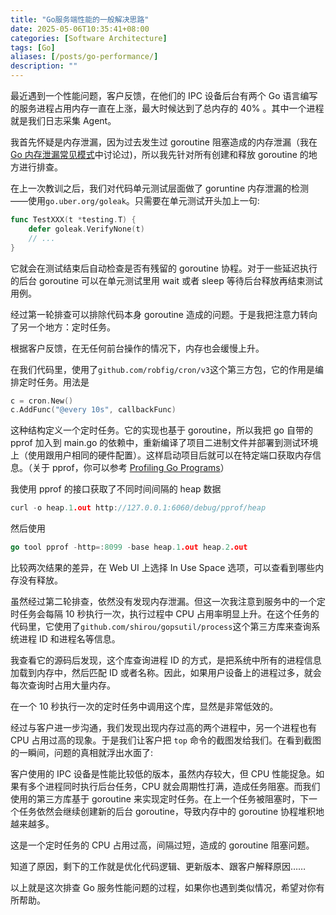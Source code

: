 ```yaml
---
title: "Go服务端性能的一般解决思路"
date: 2025-05-06T10:35:41+08:00
categories: [Software Architecture]
tags: [Go]
aliases: [/posts/go-performance/]
description: ""
---
```


最近遇到一个性能问题，客户反馈，在他们的 IPC 设备后台有两个 Go 语言编写的服务进程占用内存一直在上涨，最大时候达到了总内存的 40% 。其中一个进程就是我们日志采集 Agent。

我首先怀疑是内存泄漏，因为过去发生过 goroutine 阻塞造成的内存泄漏（我在[Go 内存泄漏常见模式](/posts/2023/goroutine-leak/)中讨论过)，所以我先针对所有创建和释放 goroutine 的地方进行排查。

在上一次教训之后，我们对代码单元测试层面做了 goruntine 内存泄漏的检测——使用`go.uber.org/goleak`。只需要在单元测试开头加上一句:

```go
func TestXXX(t *testing.T) {
    defer goleak.VerifyNone(t)
    // ...
}
```

它就会在测试结束后自动检查是否有残留的 goroutine 协程。对于一些延迟执行的后台 goroutine 可以在单元测试里用 wait 或者 sleep 等待后台释放再结束测试用例。

经过第一轮排查可以排除代码本身 goroutine 造成的问题。于是我把注意力转向了另一个地方：定时任务。

根据客户反馈，在无任何前台操作的情况下，内存也会缓慢上升。

在我们代码里，使用了`github.com/robfig/cron/v3`这个第三方包，它的作用是编排定时任务。用法是

```go
c = cron.New()
c.AddFunc("@every 10s", callbackFunc)
```

这种结构定义一个定时任务。它的实现也基于 goroutine，所以我把 go 自带的 pprof 加入到 main.go 的依赖中，重新编译了项目二进制文件并部署到测试环境上（使用跟用户相同的硬件配置）。这样启动项目后就可以在特定端口获取内存信息。（关于 pprof，你可以参考 [Profiling Go Programs](https://go.dev/blog/pprof)）

我使用 pprof 的接口获取了不同时间间隔的 heap 数据

```go
curl -o heap.1.out http://127.0.0.1:6060/debug/pprof/heap
```

然后使用

```go
go tool pprof -http=:8099 -base heap.1.out heap.2.out
```

比较两次结果的差异，在 Web UI 上选择 In Use Space 选项，可以查看到哪些内存没有释放。

虽然经过第二轮排查，依然没有发现内存泄漏。但这一次我注意到服务中的一个定时任务会每隔 10 秒执行一次，执行过程中 CPU 占用率明显上升。在这个任务的代码里，它使用了`github.com/shirou/gopsutil/process`这个第三方库来查询系统进程 ID 和进程名等信息。

我查看它的源码后发现，这个库查询进程 ID 的方式，是把系统中所有的进程信息加载到内存中，然后匹配 ID 或者名称。因此，如果用户设备上的进程过多，就会每次查询时占用大量内存。

在一个 10 秒执行一次的定时任务中调用这个库，显然是非常低效的。

经过与客户进一步沟通，我们发现出现内存过高的两个进程中，另一个进程也有 CPU 占用过高的现象。于是我们让客户把 `top` 命令的截图发给我们。在看到截图的一瞬间，问题的真相就浮出水面了:

客户使用的 IPC 设备是性能比较低的版本，虽然内存较大，但 CPU 性能捉急。如果有多个进程同时执行后台任务，CPU 就会周期性打满，造成任务阻塞。而我们使用的第三方库基于 goroutine 来实现定时任务。在上一个任务被阻塞时，下一个任务依然会继续创建新的后台 goroutine，导致内存中的 goroutine 协程堆积地越来越多。

这是一个定时任务的 CPU 占用过高，间隔过短，造成的 goroutine 阻塞问题。

知道了原因，剩下的工作就是优化代码逻辑、更新版本、跟客户解释原因……

以上就是这次排查 Go 服务性能问题的过程，如果你也遇到类似情况，希望对你有所帮助。
